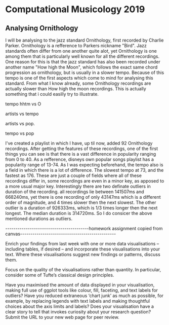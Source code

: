 # Computational Musicology 2019
## Analysing Ornithology


I will be analysing to the jazz standard Ornithology, first recorded by Charlie Parker. Ornithology is a refference to Parkers nickname "Bird". Jazz standards often differ from one another quite alot, yet Ornithology is one among them that is particularly well known for all the different recordings. 
One reason for this is that the jazz standard has also been recorded under another name "How high the Moon", which follows the exact same chord progression as ornithology, but is usually in a slower tempo. Because of this tempo is one of the first aspects which come to mind for analysing this standard. From what I know already, some Ornithology recordings are actually slower than How high the moon recordings. This is actually something that i could easilly try to illustrate. 

tempo hhtm vs O

artists vs tempo

artists vs pop.

tempo vs pop



I've created a playlist in which I have, up til now, added 92 Ornithology recordings. 
After getting the features of these recordings, one of the first things you can see is that there is a vast difference in popularity ranging from 0 to 40. As a refference, disneys own popular songs playlist has a popularity range of 13-74. 
As I was expecting beforehand, the tempo also is a field in which there is a lot of difference. The slowest tempo at 73, and the fastest as 176. These are just a couple of fields where all of these recordings differ in, some recordings are even in a minor key, as apposed to a more usual major key. Interestingly there are two definate outliers in duration of the recording. all recordings lie between 141507ms and 668240ms, yet there is one recording of only 43147ms which is a different order of magnitude, and 4 times slower then the next slowest. The other outlier is a duration of 926333ms, which is 1/3 times longer then the next longest. The median duration is 314720ms. So I do consicer the above mentioned durations as outliers. 



-----------------------------------------homework assignment copied from canvas-----------------------------------------------

Enrich your findings from last week with one or more data visualisations – including tables, if desired – and incorporate these visualisations into your text. Where these visualisations suggest new findings or patterns, discuss them. 

Focus on the quality of the visualisations rather than quantity. In particular, consider some of Tufte’s classical design principles.

Have you maximised the amount of data displayed in your visualisation, making full use of ggplot tools like colour, fill, faceting, and text labels for outliers?
Have you reduced extraneous ‘chart junk’ as much as possible, for example, by replacing legends with text labels and making thoughtful choices about the axis limits and labels?
Does your visualisation have a clear story to tell that invokes curiosity about your research question?
Submit the URL to your new web page for peer review.

